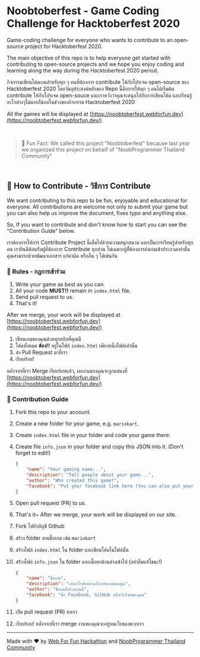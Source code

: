 # Noobtoberfest - Game Coding Challenge for Hacktoberfest 2020
Game-coding challenge for everyone who wants to contribute to an open-source project for Hacktoberfest 2020.

The main objective of this repo is to help everyone get started with contributing to open-source projects and we hope you enjoy coding and learning along the way during the Hacktoberfest 2020 period.

กิจกรรมเขียนโค้ดเกมสำหรับทุก ๆ คนที่ต้องการ contribute ให้กับโปรเจค open-source ของ Hacktoberfest 2020 โดยวัตถุประสงค์หลักของ Repo นี้คือการให้ทุก ๆ คนได้เริ่มต้น contribute ให้กับโปรเจค open-souce และเราหวังว่าคุณจะสนุกไปกับการเขียนโค้ด และเรียนรู้อะไรต่างๆไม่มากก็น้อยในช่วงของกิจกรรม Hacktoberfest 2020

All the games will be displayed at [https://noobtoberfest.webforfun.dev](https://noobtoberfest.webforfun.dev/)

&nbsp;
> 🤪 Fun Fact: We called this project "Noobtoberfest" because last year we organized this project on behalf of "NoobProgrammer Thailand Community"

&nbsp;
## 🤝 How to Contribute - วิธีการ Contribute
We want contributing to this repo to be fun, enjoyable and educational for everyone. All contributions are welcome not only to submit your game but you can also help us improve the document, fixes typo and anything else.

So, If you want to contribute and don't know how to start you can see the "Contribution Guide" below.

เราต้องการให้การ Contribute Project นี้เต็มไปด้วยความสนุกสนาน และเป็นการเรียนรู้สำหรับทุกคน เรายินดีต้อนรับผู้ที่ต้องการ Contribute ทุกท่าน ไม่เฉพาะผู้ที่ิต้องการส่งเกมเข้าประกวดเท่านั้น คุณสามารถช่วยพัฒนาเอกสาร แก้คำผิด หรืออื่น ๆ ได้เช่นกัน

### 📝 Rules - กฎการเข้าร่วม

1. Write your game as best as you can.
2. All your code **MUST!!** remain in `index.html` file.
3. Send pull request to us.
4. That's it!

After we merge, your work will be displayed at [https://noobtoberfest.webforfun.dev](https://noobtoberfest.webforfun.dev/)

1. เขียนเกมของคุณด้วยทุกสกิลที่คุณมี
2. โค้ดทั้งหมด **ต้อง!!** อยู่ในไฟล์ `index.html` เพียงหนึ่งไฟล์เท่านั้น
3. ส่ง Pull Request มาที่เรา
4. เรียบร้อย!

หลังจากที่เรา Merge เรียบร้อยแล้ว, ผลงานของคุณจะถูกแสดงที่ [https://noobtoberfest.webforfun.dev](https://noobtoberfest.webforfun.dev/)

### 🤖 ‍Contribution Guide
1. Fork this repo to your account.
2. Create a new folder for your game, e.g. `mariokart`.
3. Create `index.html` file in your folder and code your game there.
4. Create file `info.json` in your folder and copy this JSON into it. (Don't forget to edit!)
	```json
	{
		"name": "Your gaming name...",
		"description": "Tell people about your game...",
		"author": "Who created this game?",
		"facebook": "Put your facebook link here (You can also put your website or Github link instead)"
	}
	```
5. Open pull request (PR) to us.
6. That's it~ After we merge, your work will be displayed on our site.

1. Fork ไปยังบัญชี Github
2. สร้าง folder ตามชื่อเกม เช่น `mariokart`
3. สร้างไฟล์ `index.html` ใน folder และเขียนโค้ดในไฟล์นั้น
4. สร้่างไฟล์ `info.json` ใน folder และเนื้อหาด้านล่างเข้าไป (อย่าลืมแก้ไขนะ!)
	```json
	{
		"name": "ชื่อเกม",
		"description": "เล่าอะไรสักอย่างเกี่ยวกับเกมของคุณ",
		"author": "ชื่อคนที่สร้างเกมนี้",
		"facebook": "ชื่อ Facebook, GitHub หรือเว็บไซต์ของคุณ"
	}
	```
5. เปิด pull request (PR) หาเรา
6. เรียบร้อบ! หลังจากที่เรา merge งานของคุณจะอยู่บนเว็บของพวกเรา
---

Made with ❤️ by [Web For Fun Hackathon](https://webforfun.dev/) and [NoobProgrammer Thailand Community](https://www.facebook.com/groups/noobprogrammer/)
